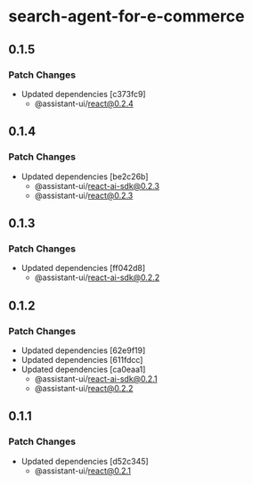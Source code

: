 # search-agent-for-e-commerce

## 0.1.5

### Patch Changes

- Updated dependencies [c373fc9]
  - @assistant-ui/react@0.2.4

## 0.1.4

### Patch Changes

- Updated dependencies [be2c26b]
  - @assistant-ui/react-ai-sdk@0.2.3
  - @assistant-ui/react@0.2.3

## 0.1.3

### Patch Changes

- Updated dependencies [ff042d8]
  - @assistant-ui/react-ai-sdk@0.2.2

## 0.1.2

### Patch Changes

- Updated dependencies [62e9f19]
- Updated dependencies [611fdcc]
- Updated dependencies [ca0eaa1]
  - @assistant-ui/react-ai-sdk@0.2.1
  - @assistant-ui/react@0.2.2

## 0.1.1

### Patch Changes

- Updated dependencies [d52c345]
  - @assistant-ui/react@0.2.1
